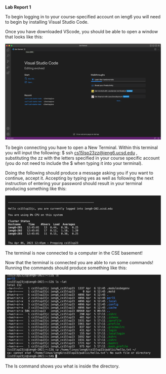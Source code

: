 **Lab Report 1**

To begin logging in to your course-specified account on ieng6 you will need to begin by installing Visual Studio Code. 

Once you have downloaded VScode, you should be able to open a window that looks like this:

![Image](Installing.png)

To begin connecting you have to open a New Terminal. Within this terminal you will input the following: $ ssh cs15lsp23zz@ieng6.ucsd.edu , substituting the zz with the letters specified in your course specific account (you do not need to include the $ when typing it into your terminal).

Doing the following should produce a message asking you if you want to continue, accept it. Accepting by typing yes as well as following the next instruction of entering your password should result in your terminal producing something like this: 

![Image](Connecting.png)

The terminal is now connected to a computer in the CSE basement!

Now that the terminal is connected you are able to run some commands! Running the commands should produce something like this:

![Image](Trying.png)

The ls command shows you what is inside the directory. 
